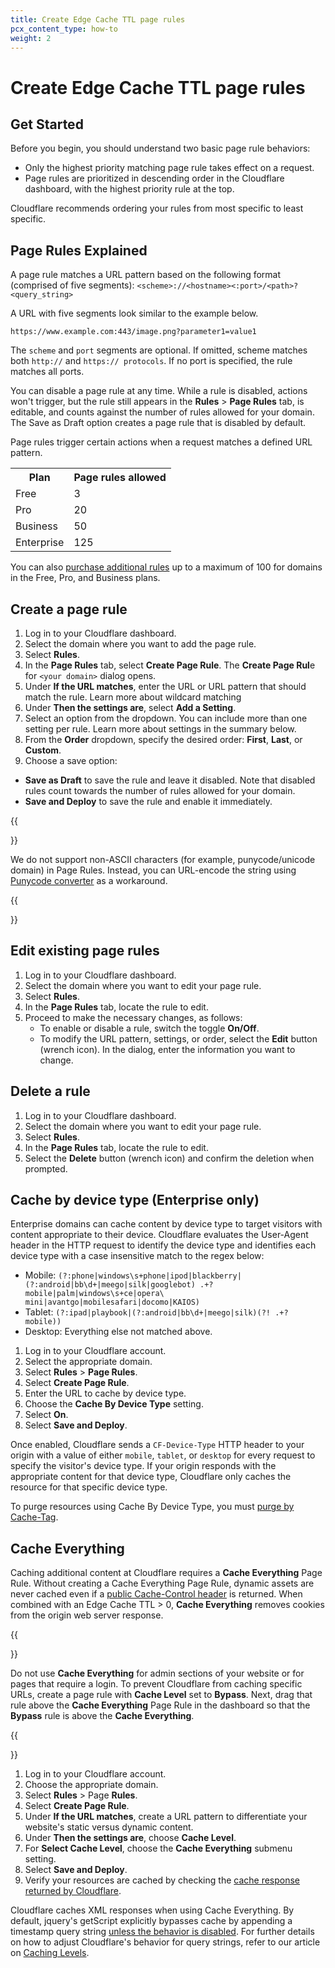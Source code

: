 ```yaml
---
title: Create Edge Cache TTL page rules
pcx_content_type: how-to
weight: 2
---
```


# Create Edge Cache TTL page rules

## Get Started

Before you begin, you should understand two basic page rule behaviors:

- Only the highest priority matching page rule takes effect on a request.
- Page rules are prioritized in descending order in the Cloudflare dashboard, with the highest priority rule at the top.

Cloudflare recommends ordering your rules from most specific to least specific.

## Page Rules Explained

A page rule matches a URL pattern based on the following format (comprised of five segments): `<scheme>://<hostname><:port>/<path>?<query_string>`

A URL with five segments look similar to the example below.

`https://www.example.com:443/image.png?parameter1=value1`

The `scheme` and `port` segments are optional. If omitted, scheme matches both `http://` and `https:// protocols`. If no port is specified, the rule matches all ports.

You can disable a page rule at any time. While a rule is disabled, actions won't trigger, but the rule still appears in the **Rules** > **Page Rules** tab, is editable, and counts against the number of rules allowed for your domain. The Save as Draft option creates a page rule that is disabled by default.

Page rules trigger certain actions when a request matches a defined URL pattern.

<table>
  <tbody>
    <th>Plan</th>
    <th>Page rules allowed</th>
    <tr>
      <td>Free</td>
      <td>3</td>
    </tr>
    <tr>
      <td>Pro</td>
      <td>20</td>
    </tr>
    <tr>
      <td>Business</td>
      <td>50</td>
    </tr>
    <tr>
      <td>Enterprise</td>
      <td>125</td>
    </tr>
  </tbody>
</table>

You can also [purchase additional rules](https://www.cloudflare.com/features-page-rules/) up to a maximum of 100 for domains in the Free, Pro, and Business plans.

## Create a page rule

1.  Log in to your Cloudflare dashboard.
2.  Select the domain where you want to add the page rule.
3.  Select **Rules**.
4.  In the **Page Rules** tab, select **Create Page Rule**. The **Create Page Rul**e for `<your domain>` dialog opens.
5.  Under **If the URL matches**, enter the URL or URL pattern that should match the rule. Learn more about wildcard matching
6.  Under **Then the settings are**, select **Add a Setting**.
7.  Select an option from the dropdown. You can include more than one setting per rule. Learn more about settings in the summary below.
8.  From the **Order** dropdown, specify the desired order: **First**, **Last**, or **Custom**.
9.  Choose a save option:

- **Save as Draft** to save the rule and leave it disabled. Note that disabled rules count towards the number of rules allowed for your domain.
- **Save and Deploy** to save the rule and enable it immediately.

{{<Aside type="note" header="Note">}}

We do not support non-ASCII characters (for example, punycode/unicode domain) in Page Rules. Instead, you can URL-encode the string using [Punycode converter](https://www.punycoder.com/) as a workaround.

{{</Aside>}}

## Edit existing page rules

1.  Log in to your Cloudflare dashboard.
2.  Select the domain where you want to edit your page rule.
3.  Select **Rules**.
4.  In the **Page Rules** tab, locate the rule to edit.
5.  Proceed to make the necessary changes, as follows:
    - To enable or disable a rule, switch the toggle **On/Off**.
    - To modify the URL pattern, settings, or order, select the **Edit** button (wrench icon). In the dialog, enter the information you want to change.

## Delete a rule

1.  Log in to your Cloudflare dashboard.
2.  Select the domain where you want to edit your page rule.
3.  Select **Rules**.
4.  In the **Page Rules** tab, locate the rule to edit.
5.  Select the **Delete** button (wrench icon) and confirm the deletion when prompted.

## Cache by device type (Enterprise only)

Enterprise domains can cache content by device type to target visitors with content appropriate to their device. Cloudflare evaluates the User-Agent header in the HTTP request to identify the device type and identifies each device type with a case insensitive match to the regex below:

- Mobile: `(?:phone|windows\s+phone|ipod|blackberry|(?:android|bb\d+|meego|silk|googlebot) .+? mobile|palm|windows\s+ce|opera\ mini|avantgo|mobilesafari|docomo|KAIOS)`
- Tablet: `(?:ipad|playbook|(?:android|bb\d+|meego|silk)(?! .+? mobile))`
- Desktop: Everything else not matched above.

1.  Log in to your Cloudflare account.
2.  Select the appropriate domain.
3.  Select **Rules** > **Page Rules**.
4.  Select **Create Page Rule**.
5.  Enter the URL to cache by device type.
6.  Choose the **Cache By Device Type** setting.
7.  Select **On**.
8.  Select **Save and Deploy**.

Once enabled, Cloudflare sends a `CF-Device-Type` HTTP header to your origin with a value of either `mobile`, `tablet`, or `desktop` for every request to specify the visitor's device type. If your origin responds with the appropriate content for that device type, Cloudflare only caches the resource for that specific device type.

To purge resources using Cache By Device Type, you must [purge by Cache-Tag](/cache/how-to/purge-cache/purge-by-tags/).

## Cache Everything

Caching additional content at Cloudflare requires a **Cache Everything** Page Rule. Without creating a Cache Everything Page Rule, dynamic assets are never cached even if a [public Cache-Control header](/cache/concepts/cache-control/) is returned. When combined with an Edge Cache TTL > 0, **Cache Everything** removes cookies from the origin web server response.

{{<Aside type="warning" header="Warning">}}

Do not use **Cache Everything** for admin sections of your website or for pages that require a login. To prevent Cloudflare from caching specific URLs, create a page rule with **Cache Level** set to **Bypass**. Next, drag that rule above the **Cache Everything** Page Rule in the dashboard so that the **Bypass** rule is above the **Cache Everything**.

{{</Aside>}}

1.  Log in to your Cloudflare account.
2.  Choose the appropriate domain.
3.  Select **Rules** > Page **Rules**.
4.  Select **Create Page Rule**.
5.  Under **If the URL matches**, create a URL pattern to differentiate your website's static versus dynamic content.
6.  Under **Then the settings are**, choose **Cache Level**.
7.  For **Select Cache Level**, choose the **Cache Everything** submenu setting.
8.  Select **Save and Deploy**.
9.  Verify your resources are cached by checking the [cache response returned by Cloudflare](/cache/concepts/default-cache-behavior/#cloudflare-cache-responses).

Cloudflare caches XML responses when using Cache Everything. By default, jquery's getScript explicitly bypasses cache by appending a timestamp query string [unless the behavior is disabled](http://api.jquery.com/jQuery.getScript/). For further details on how to adjust Cloudflare's behavior for query strings, refer to our article on [Caching Levels](/cache/how-to/set-caching-levels/).
